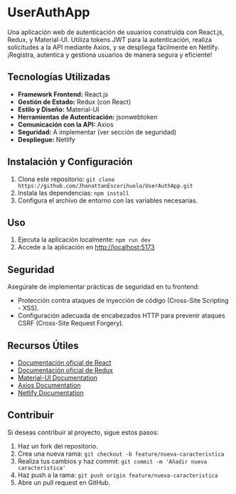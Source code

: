 # UserAuthApp

Una aplicación web de autenticación de usuarios construida con React.js, Redux, y Material-UI. Utiliza tokens JWT para la autenticación, realiza solicitudes a la API mediante Axios, y se despliega fácilmente en Netlify. ¡Registra, autentica y gestiona usuarios de manera segura y eficiente!

## Tecnologías Utilizadas

- **Framework Frontend:** React.js
- **Gestión de Estado:** Redux (con React)
- **Estilo y Diseño:** Material-UI
- **Herramientas de Autenticación:** jsonwebtoken
- **Comunicación con la API:** Axios
- **Seguridad:** A implementar (ver sección de seguridad)
- **Despliegue:** Netlify

## Instalación y Configuración

1. Clona este repositorio: `git clone https://github.com/JhonattanEscorihuela/UserAuthApp.git`
2. Instala las dependencias: `npm install`
3. Configura el archivo de entorno con las variables necesarias.

## Uso

1. Ejecuta la aplicación localmente: `npm run dev`
2. Accede a la aplicación en [http://localhost:5173](http://localhost:5173)

## Seguridad

Asegúrate de implementar prácticas de seguridad en tu frontend:

- Protección contra ataques de inyección de código (Cross-Site Scripting - XSS).
- Configuración adecuada de encabezados HTTP para prevenir ataques CSRF (Cross-Site Request Forgery).

## Recursos Útiles

- [Documentación oficial de React](https://reactjs.org/)
- [Documentación oficial de Redux](https://redux.js.org/)
- [Material-UI Documentation](https://material-ui.com/)
- [Axios Documentation](https://axios-http.com/docs/intro)
- [Netlify Documentation](https://docs.netlify.com/)

## Contribuir

Si deseas contribuir al proyecto, sigue estos pasos:

1. Haz un fork del repositorio.
2. Crea una nueva rama: `git checkout -b feature/nueva-caracteristica`
3. Realiza tus cambios y haz commit: `git commit -m 'Añadir nueva característica'`
4. Haz push a la rama: `git push origin feature/nueva-caracteristica`
5. Abre un pull request en GitHub.


